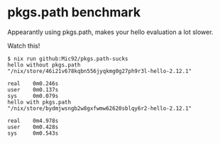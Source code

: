 # pkgs.path benchmark

Appearantly using pkgs.path, makes your hello evaluation a lot slower.

Watch this!

```console
$ nix run github:Mic92/pkgs.path-sucks
hello without pkgs.path
"/nix/store/46i21v678kqbn556jyqkmg0g27ph9r3l-hello-2.12.1"

real    0m0.246s
user    0m0.137s
sys     0m0.079s
hello with pkgs.path
"/nix/store/bydmjwsngb2w8gxfwmw62620sblqy6r2-hello-2.12.1"

real    0m4.978s
user    0m0.428s
sys     0m0.543s
```
